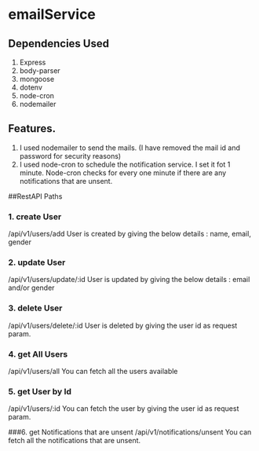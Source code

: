 # emailService

## Dependencies Used
1. Express
2. body-parser
3. mongoose
4. dotenv
5. node-cron
6. nodemailer

## Features.
1. I used nodemailer to send the mails. (I have removed the mail id and password for security reasons)
2. I used node-cron to schedule the notification service. I set it fot 1 minute. Node-cron checks for every one minute if there are any notifications that are unsent.

##RestAPI Paths

### 1. create User
/api/v1/users/add
User is created by giving the below details : name, email, gender

### 2. update User
/api/v1/users/update/:id
User is updated by giving the below details : email and/or gender

### 3. delete User
/api/v1/users/delete/:id
User is deleted by giving the user id as request param.

### 4. get All Users
/api/v1/users/all
You can fetch all the users available

### 5. get User by Id
/api/v1/users/:id
You can fetch the user by giving the user id as request param.

###6. get Notifications that are unsent
/api/v1/notifications/unsent
You can fetch all the notifications that are unsent.
